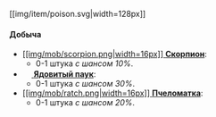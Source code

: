 [[img/item/poison.svg|width=128px]]

#### Добыча
- [[[img/mob/scorpion.png|width=16px]] **Скорпион**](https://github.com/SoSeDiK-Universe/Wiki/wiki/Скорпион):
  - 0-1 штука _с шансом 10%_.
- [<img src="https://gamepedia.cursecdn.com/minecraft_gamepedia/6/60/Cave_Spider.png" width="16"> **Ядовитый паук**](https://github.com/SoSeDiK-Universe/Wiki/wiki/Ядовитый-паук):
  - 0-1 штука _с шансом 30%_.
- [[[img/mob/ratch.png|width=16px]] **Пчеломатка**](https://github.com/SoSeDiK-Universe/Wiki/wiki/Пчеломатка):
  - 0-1 штука _с шансом 20%_.